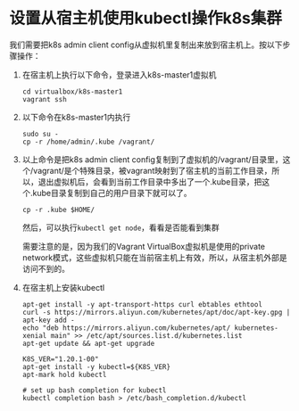 # 设置从宿主机使用kubectl操作k8s集群

   我们需要把k8s admin client config从虚拟机里复制出来放到宿主机上。按以下步骤操作：

1. 在宿主机上执行以下命令，登录进入k8s-master1虚拟机

   ```shell
   cd virtualbox/k8s-master1
   vagrant ssh
   ```

2. 以下命令在k8s-master1内执行

   ```shell
   sudo su -
   cp -r /home/admin/.kube /vagrant/
   ```

3. 以上命令是把k8s admin client config复制到了虚拟机的/vagrant/目录里，这个/vagrant/是个特殊目录，被vagrant映射到了宿主机的当前工作目录，所以，退出虚拟机后，会看到当前工作目录中多出了一个.kube目录，把这个.kube目录复制到自己的用户目录下就可以了。

   `cp -r .kube $HOME/`

   然后，可以执行`kubectl get node`，看看是否能看到集群

   需要注意的是，因为我们的Vagrant VirtualBox虚拟机是使用的private network模式，这些虚拟机只能在当前宿主机上有效，所以，从宿主机外部是访问不到的。

4. 在宿主机上安装kubectl

   ```shell
   apt-get install -y apt-transport-https curl ebtables ethtool
   curl -s https://mirrors.aliyun.com/kubernetes/apt/doc/apt-key.gpg | apt-key add -
   echo "deb https://mirrors.aliyun.com/kubernetes/apt/ kubernetes-xenial main" >> /etc/apt/sources.list.d/kubernetes.list
   apt-get update && apt-get upgrade

   K8S_VER="1.20.1-00"
   apt-get install -y kubectl=${K8S_VER}
   apt-mark hold kubectl

   # set up bash completion for kubectl
   kubectl completion bash > /etc/bash_completion.d/kubectl
   ```
